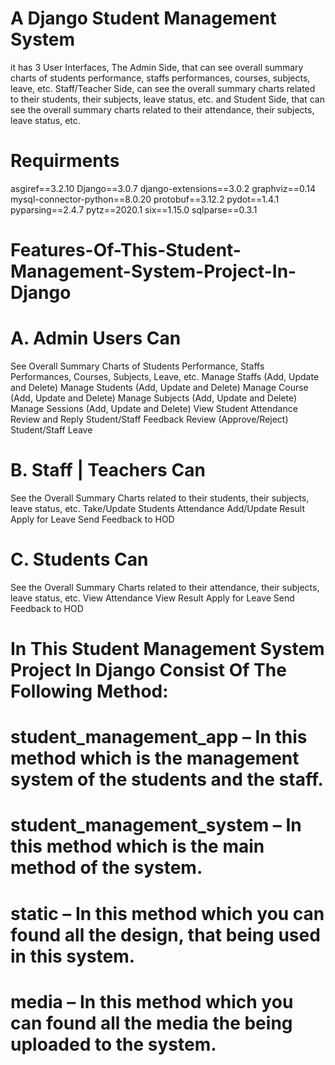 # A Django Student Management System
it has 3 User Interfaces, The Admin Side, that can see overall summary charts of students performance, 
staffs performances, courses, subjects, leave, etc. Staff/Teacher Side, can see the overall summary charts related to their students, 
their subjects, leave status, etc. and Student Side, that can see the overall summary charts related to their attendance, their subjects, leave status, etc.


# Requirments
asgiref==3.2.10
Django==3.0.7
django-extensions==3.0.2
graphviz==0.14
mysql-connector-python==8.0.20
protobuf==3.12.2
pydot==1.4.1
pyparsing==2.4.7
pytz==2020.1
six==1.15.0
sqlparse==0.3.1

# Features-Of-This-Student-Management-System-Project-In-Django

# A. Admin Users Can
See Overall Summary Charts of Students Performance, Staffs Performances, Courses, Subjects, Leave, etc.
Manage Staffs (Add, Update and Delete)
Manage Students (Add, Update and Delete)
Manage Course (Add, Update and Delete)
Manage Subjects (Add, Update and Delete)
Manage Sessions (Add, Update and Delete)
View Student Attendance
Review and Reply Student/Staff Feedback
Review (Approve/Reject) Student/Staff Leave

# B. Staff | Teachers Can
See the Overall Summary Charts related to their students, their subjects, leave status, etc.
Take/Update Students Attendance
Add/Update Result
Apply for Leave
Send Feedback to HOD

# C. Students Can
See the Overall Summary Charts related to their attendance, their subjects, leave status, etc.
View Attendance
View Result
Apply for Leave
Send Feedback to HOD

# In This Student Management System Project In Django Consist Of The Following Method:
# student_management_app – In this method which is the management system of the students and the staff.
# student_management_system – In this method which is the main method of the system.
# static – In this method which you can found all the design, that being used in this system.
# media – In this method which you can found all the media the being uploaded to the system.
